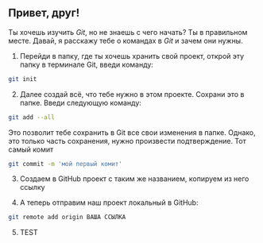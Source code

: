 Привет, **друг**!
----
Ты хочешь изучить *Git*, но не знаешь с чего начать? Ты в правильном месте. Давай, я расскажу тебе о командах в *Git* и зачем они нужны.

1. Перейди в папку, где ты хочешь хранить свой проект, открой эту папку в терминале Git, введи команду:
```bash
git init
```
2. Далее создай всё, что тебе нужно в этом проекте. Сохрани это в папке. Введи следующую команду:
```bash
git add --all
```
Это позволит тебе сохранить в Git все свои изменения в папке. Однако, это только часть сохранения, нужно произвести подтверждение. Тот самый комит
```bash
git commit -m 'мой первый комит'
```
3. Создаем в GitHub проект с таким же названием, копируем из него ссылку


4. А теперь отправим наш проект локальный в GitHub:
```bash
git remote add origin ВАША ССЫЛКА
```

5. TEST